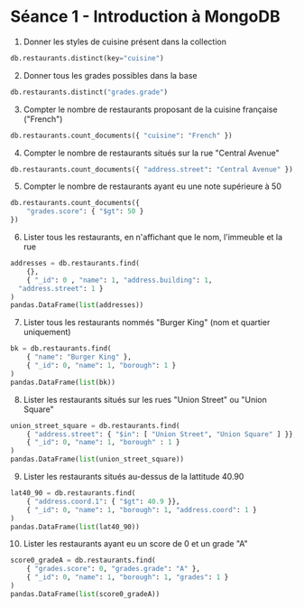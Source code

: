 # Séance 1 - Introduction à MongoDB

1. Donner les styles de cuisine présent dans la collection
```python
db.restaurants.distinct(key="cuisine")
```
2. Donner tous les grades possibles dans la base
```python
db.restaurants.distinct("grades.grade")
```
3. Compter le nombre de restaurants proposant de la cuisine française ("French")
```python
db.restaurants.count_documents({ "cuisine": "French" })
```
4. Compter le nombre de restaurants situés sur la rue "Central Avenue"
```python
db.restaurants.count_documents({ "address.street": "Central Avenue" })
```
5. Compter le nombre de restaurants ayant eu une note supérieure à 50
```python
db.restaurants.count_documents({
    "grades.score": { "$gt": 50 }
})
```
6. Lister tous les restaurants, en n'affichant que le nom, l'immeuble et la rue
```python
addresses = db.restaurants.find(
    {},
    { "_id": 0 , "name": 1, "address.building": 1, 
  "address.street": 1 }
)
pandas.DataFrame(list(addresses))
```
7. Lister tous les restaurants nommés "Burger King" (nom et quartier uniquement)
```python
bk = db.restaurants.find(
    { "name": "Burger King" },
    { "_id": 0, "name": 1, "borough": 1 }
)
pandas.DataFrame(list(bk))
```
8. Lister les restaurants situés sur les rues "Union Street" ou "Union Square"
```python
union_street_square = db.restaurants.find(
    { "address.street": { "$in": [ "Union Street", "Union Square" ] }},
    { "_id": 0, "name": 1, "borough" : 1 }
)
pandas.DataFrame(list(union_street_square))
```
9. Lister les restaurants situés au-dessus de la lattitude 40.90
```python
lat40_90 = db.restaurants.find(
    { "address.coord.1": { "$gt": 40.9 }},
    { "_id": 0, "name": 1, "borough": 1, "address.coord": 1 }
)
pandas.DataFrame(list(lat40_90))
```
10. Lister les restaurants ayant eu un score de 0 et un grade "A"
```python
score0_gradeA = db.restaurants.find(
    { "grades.score": 0, "grades.grade": "A" },
    { "_id": 0, "name": 1, "borough": 1, "grades": 1 }
)
pandas.DataFrame(list(score0_gradeA))
```